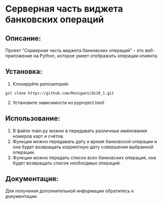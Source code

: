# Серверная часть виджета банковских операций

## Описание:

Проект "Серверная часть виджета банковских операций" - это веб-приложение на Python, которое умеет отображать операции клиента.

## Установка:

1. Клонируйте репозиторий:
```
git clone https://github.com/Renigan1/dz10_1.git
```
2. Установите зависимости из pyproject.toml

## Использование:

1. В файле main.py можно в передавать различные именования номеров карт и счётов.
2. Функции можно передавать дату и время банковской операции и она будет возвращать корректную дату совершения выбранной операции.
3. Функции можно передать список всех банковских операция, она будет возвращать список необходмых операций.

## Документация:

Для получения дополнительной информации обратитесь к документации.
